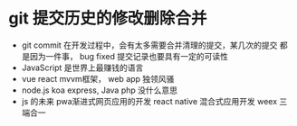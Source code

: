 # git 提交历史的修改删除合并

- git commit 在开发过程中，会有太多需要合并清理的提交，某几次的提交
都是因为一件事， bug fixed
  提交记录也要具有一定的可读性
- JavaScript 是世界上最赚钱的语言
- vue react mvvm框架， web app 独领风骚
- node.js koa express, Java php 没什么意思
- js 的未来 pwa渐进式网页应用的开发
react native 混合式应用开发
weex 三端合一